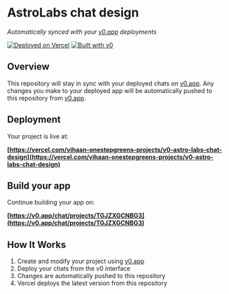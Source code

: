 # AstroLabs chat design

*Automatically synced with your [v0.app](https://v0.app) deployments*

[![Deployed on Vercel](https://img.shields.io/badge/Deployed%20on-Vercel-black?style=for-the-badge&logo=vercel)](https://vercel.com/vihaan-onestepgreens-projects/v0-astro-labs-chat-design)
[![Built with v0](https://img.shields.io/badge/Built%20with-v0.app-black?style=for-the-badge)](https://v0.app/chat/projects/TGJZXGCNBG3)

## Overview

This repository will stay in sync with your deployed chats on [v0.app](https://v0.app).
Any changes you make to your deployed app will be automatically pushed to this repository from [v0.app](https://v0.app).

## Deployment

Your project is live at:

**[https://vercel.com/vihaan-onestepgreens-projects/v0-astro-labs-chat-design](https://vercel.com/vihaan-onestepgreens-projects/v0-astro-labs-chat-design)**

## Build your app

Continue building your app on:

**[https://v0.app/chat/projects/TGJZXGCNBG3](https://v0.app/chat/projects/TGJZXGCNBG3)**

## How It Works

1. Create and modify your project using [v0.app](https://v0.app)
2. Deploy your chats from the v0 interface
3. Changes are automatically pushed to this repository
4. Vercel deploys the latest version from this repository
